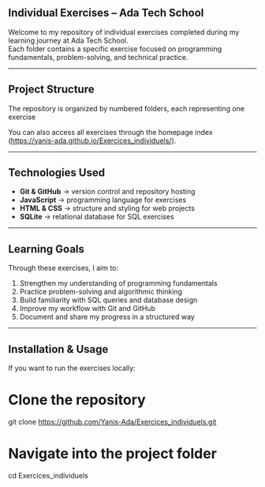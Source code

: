 ## Individual Exercises – Ada Tech School

Welcome to my repository of individual exercises completed during my learning journey at Ada Tech School.  
Each folder contains a specific exercise focused on programming fundamentals, problem-solving, and technical practice.

---

## Project Structure

The repository is organized by numbered folders, each representing one exercise

You can also access all exercises through the homepage index (https://yanis-ada.github.io/Exercices_individuels/).

---

## Technologies Used

- **Git & GitHub** → version control and repository hosting  
- **JavaScript** → programming language for exercises  
- **HTML & CSS** → structure and styling for web projects  
- **SQLite** → relational database for SQL exercises  

---

## Learning Goals

Through these exercises, I aim to:

1. Strengthen my understanding of programming fundamentals  
2. Practice problem-solving and algorithmic thinking  
3. Build familiarity with SQL queries and database design  
4. Improve my workflow with Git and GitHub  
5. Document and share my progress in a structured way  

---

## Installation & Usage

If you want to run the exercises locally:

# Clone the repository
git clone https://github.com/Yanis-Ada/Exercices_individuels.git

# Navigate into the project folder
cd Exercices_individuels
